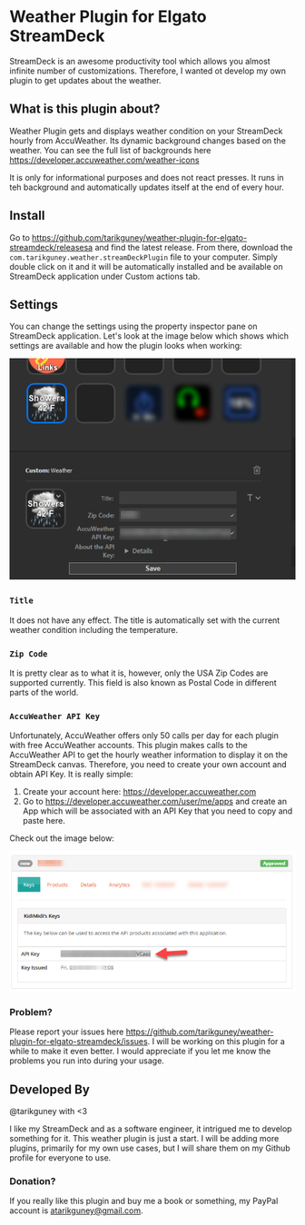 # Weather Plugin for Elgato StreamDeck

StreamDeck is an awesome productivity tool which allows you almost infinite number of customizations. Therefore, I wanted ot develop my own plugin to get updates about the weather.

## What is this plugin about?

Weather Plugin gets and displays weather condition on your StreamDeck hourly from AccuWeather. Its dynamic background changes based on the weather. You can see the full list of backgrounds here https://developer.accuweather.com/weather-icons

It is only for informational purposes and does not react presses. It runs in teh background and automatically updates itself at the end of every hour.

## Install

Go to https://github.com/tarikguney/weather-plugin-for-elgato-streamdeck/releasesa and find the latest release. From there, download the `com.tarikguney.weather.streamDeckPlugin` file to your computer. Simply double click on it and it will be automatically installed and be available on StreamDeck application under Custom actions tab.

## Settings

You can change the settings using the property inspector pane on StreamDeck application. Let's look at the image below which shows which settings are available and how the plugin looks when working:

![weather-plugin](mainlook.png)

### `Title`

It does not have any effect. The title is automatically set with the current weather condition including the temperature.


### `Zip Code`

It is pretty clear as to what it is, however, only the USA Zip Codes are supported currently. This field is also known as Postal Code in different parts of the world.

### `AccuWeather API Key`

Unfortunately, AccuWeather offers only 50 calls per day for each plugin with free AccuWeather accounts. This plugin makes calls to the AccuWeather API to get the hourly weather information to display it on the StreamDeck canvas. Therefore, you need to create your own account and obtain API Key. It is really simple:

1. Create your account here: https://developer.accuweather.com
2. Go to https://developer.accuweather.com/user/me/apps and create an App which will be associated with an API Key that you need to copy and paste here.

Check out the image below:

![api-key-2](key-obtain.png)

### Problem?

Please report your issues here https://github.com/tarikguney/weather-plugin-for-elgato-streamdeck/issues. I will be working on this plugin for a while to make it even better. I would appreciate if you let me know the problems you run into during your usage.

## Developed By

@tarikguney with <3

I like my StreamDeck and as a software engineer, it intrigued me to develop something for it. This weather plugin is just a start. I will be adding more plugins, primarily for my own use cases, but I will share them on my Github profile for everyone to use.

### Donation?
If you really like this plugin and buy me a book or something, my PayPal account is atarikguney@gmail.com. 